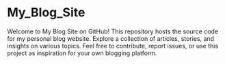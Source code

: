 # My_Blog_Site
Welcome to My Blog Site on GitHub! This repository hosts the source code for my personal blog website. Explore a collection of articles, stories, and insights on various topics. Feel free to contribute, report issues, or use this project as inspiration for your own blogging platform.  
